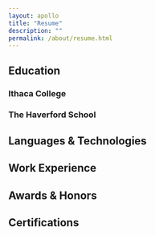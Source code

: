```yaml
---
layout: apollo
title: "Resume"
description: ""
permalink: /about/resume.html
---
```


## Education

### Ithaca College

### The Haverford School

## Languages & Technologies

## Work Experience

## Awards & Honors

## Certifications
